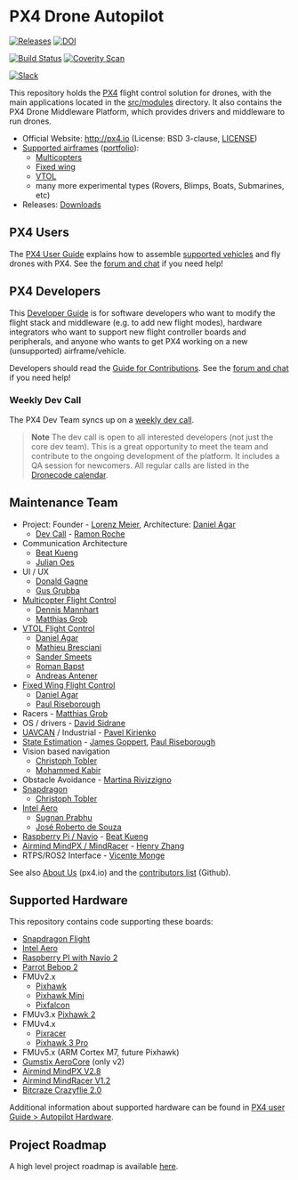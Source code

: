 # PX4 Drone Autopilot

[![Releases](https://img.shields.io/github/release/PX4/Firmware.svg)](https://github.com/PX4/Firmware/releases) [![DOI](https://zenodo.org/badge/22634/PX4/Firmware.svg)](https://zenodo.org/badge/latestdoi/22634/PX4/Firmware)

[![Build Status](http://ci.px4.io:8080/buildStatus/icon?job=Firmware/master)](http://ci.px4.io:8080/blue/organizations/jenkins/Firmware/activity) [![Coverity Scan](https://scan.coverity.com/projects/3966/badge.svg?flat=1)](https://scan.coverity.com/projects/3966?tab=overview)

[![Slack](https://px4-slack.herokuapp.com/badge.svg)](http://slack.px4.io)

This repository holds the [PX4](http://px4.io) flight control solution for drones, with the main applications located in the [src/modules](https://github.com/PX4/Firmware/tree/master/src/modules) directory. It also contains the PX4 Drone Middleware Platform, which provides drivers and middleware to run drones.

* Official Website: http://px4.io (License: BSD 3-clause, [LICENSE](https://github.com/PX4/Firmware/blob/master/LICENSE))
* [Supported airframes](https://docs.px4.io/en/airframes/airframe_reference.html) ([portfolio](http://px4.io/#airframes)):
  * [Multicopters](https://docs.px4.io/en/airframes/airframe_reference.html#copter)
  * [Fixed wing](https://docs.px4.io/en/airframes/airframe_reference.html#plane)
  * [VTOL](https://docs.px4.io/en/airframes/airframe_reference.html#vtol)
  * many more experimental types (Rovers, Blimps, Boats, Submarines, etc)
* Releases: [Downloads](https://github.com/PX4/Firmware/releases)


## PX4 Users

The [PX4 User Guide](https://docs.px4.io/en/) explains how to assemble [supported vehicles](https://docs.px4.io/en/airframes/airframe_reference.html) and fly drones with PX4. 
See the [forum and chat](https://docs.px4.io/en/#support) if you need help!

## PX4 Developers

This [Developer Guide](https://dev.px4.io/) is for software developers who want to modify the flight stack and middleware (e.g. to add new flight modes), hardware integrators who want to support new flight controller boards and peripherals, and anyone who wants to get PX4 working on a new (unsupported) airframe/vehicle.

Developers should read the [Guide for Contributions](https://dev.px4.io/en/contribute/).
See the [forum and chat](https://dev.px4.io/en/#support) if you need help!


### Weekly Dev Call

The PX4 Dev Team syncs up on a [weekly dev call](https://dev.px4.io/en/contribute/#dev_call).

> **Note** The dev call is open to all interested developers (not just the core dev team). This is a great opportunity to meet the team and contribute to the ongoing development of the platform. It includes a QA session for newcomers. All regular calls are listed in the [Dronecode calendar](https://www.dronecode.org/calendar/).


## Maintenance Team

  * Project: Founder - [Lorenz Meier](https://github.com/LorenzMeier), Architecture: [Daniel Agar](https://github.com/dagar)
    * [Dev Call](https://github.com/PX4/Firmware/labels/devcall) - [Ramon Roche](https://github.com/mrpollo)
  * Communication Architecture
    * [Beat Kueng](https://github.com/bkueng)
    * [Julian Oes](https://github.com/JulianOes)
  * UI / UX
    * [Donald Gagne](https://github.com/DonLakeFlyer)
    * [Gus Grubba](https://github.com/dogmaphobic)
  * [Multicopter Flight Control](https://github.com/PX4/Firmware/labels/multicopter)
    * [Dennis Mannhart](https://github.com/Stifael)
    * [Matthias Grob](https://github.com/MaEtUgR)
  * [VTOL Flight Control](https://github.com/PX4/Firmware/labels/vtol)
    * [Daniel Agar](https://github.com/dagar)
    * [Mathieu Bresciani](https://github.com/bresch)
    * [Sander Smeets](https://github.com/sanderux)
    * [Roman Bapst](https://github.com/tumbili)
    * [Andreas Antener](https://github.com/AndreasAntener)
  * [Fixed Wing Flight Control](https://github.com/PX4/Firmware/labels/fixedwing)
    * [Daniel Agar](https://github.com/dagar)
    * [Paul Riseborough](https://github.com/priseborough)
  * Racers - [Matthias Grob](https://github.com/MaEtUgR)
  * OS / drivers - [David Sidrane](https://github.com/davids5)
  * [UAVCAN](https://github.com/PX4/Firmware/labels/uavcan) / Industrial - [Pavel Kirienko](https://github.com/pavel-kirienko)
  * [State Estimation](https://github.com/PX4/Firmware/issues?q=is%3Aopen+is%3Aissue+label%3A%22state+estimation%22) - [James Goppert](https://github.com/jgoppert), [Paul Riseborough](https://github.com/priseborough)
  * Vision based navigation
    * [Christoph Tobler](https://github.com/ChristophTobler)
    * [Mohammed Kabir](https://github.com/mhkabir)
  * Obstacle Avoidance - [Martina Rivizzigno](https://github.com/mrivi)
  * [Snapdragon](https://github.com/PX4/Firmware/labels/snapdragon)
    * [Christoph Tobler](https://github.com/ChristophTobler)
  * [Intel Aero](https://github.com/PX4/Firmware/labels/intel%20aero)
    * [Sugnan Prabhu](https://github.com/sugnanprabhu)
    * [José Roberto de Souza](https://github.com/zehortigoza)
  * [Raspberry Pi / Navio](https://github.com/PX4/Firmware/labels/raspberry_pi) - [Beat Kueng](https://github.com/bkueng)
  * [Airmind MindPX / MindRacer](https://github.com/PX4/Firmware/labels/mindpx) - [Henry Zhang](https://github.com/iZhangHui)
  * RTPS/ROS2 Interface - [Vicente Monge](https://github.com/vicenteeprosima)

See also [About Us](http://px4.io/about-us/#development_team) (px4.io) and the [contributors list](https://github.com/PX4/Firmware/graphs/contributors) (Github).

## Supported Hardware

This repository contains code supporting these boards:
  * [Snapdragon Flight](https://docs.px4.io/en/flight_controller/snapdragon_flight.html)
  * [Intel Aero](https://docs.px4.io/en/flight_controller/intel_aero.html)
  * [Raspberry PI with Navio 2](https://docs.px4.io/en/flight_controller/raspberry_pi_navio2.html)
  * [Parrot Bebop 2](https://dev.px4.io/en/advanced/parrot_bebop.html)
  * FMUv2.x
    * [Pixhawk](https://docs.px4.io/en/flight_controller/pixhawk.html)
    * [Pixhawk Mini](https://docs.px4.io/en/flight_controller/pixhawk_mini.html)
    * [Pixfalcon](https://docs.px4.io/en/flight_controller/pixfalcon.html)
  * FMUv3.x [Pixhawk 2](https://docs.px4.io/en/flight_controller/pixhawk-2.html)
  * FMUv4.x
    * [Pixracer](https://docs.px4.io/en/flight_controller/pixracer.html)
    * [Pixhawk 3 Pro](https://docs.px4.io/en/flight_controller/pixhawk3_pro.html)
  * FMUv5.x (ARM Cortex M7, future Pixhawk)
  * [Gumstix AeroCore](https://www.gumstix.com/aerocore-2/) (only v2)
  * [Airmind MindPX V2.8](http://www.mindpx.net/assets/accessories/UserGuide_MindPX.pdf)
  * [Airmind MindRacer V1.2](http://mindpx.net/assets/accessories/mindracer_user_guide_v1.2.pdf)
  * [Bitcraze Crazyflie 2.0](https://docs.px4.io/en/flight_controller/crazyflie2.html)

Additional information about supported hardware can be found in [PX4 user Guide > Autopilot Hardware](https://docs.px4.io/en/flight_controller/).

## Project Roadmap

A high level project roadmap is available [here](https://www.dronecode.org/roadmap/).
